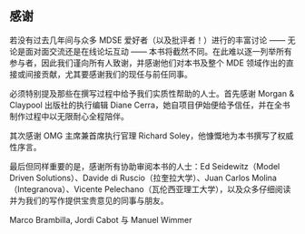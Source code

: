 ## 感谢
若没有过去几年间与众多 MDSE 爱好者（以及批评者！）进行的丰富讨论 —— 无论是面对面交流还是在线论坛互动 —— 本书将截然不同。在此难以逐一列举所有参与者，因此我们谨向所有人致谢，并感谢他们对本书及整个 MDE 领域作出的直接或间接贡献，尤其要感谢我们的现任与前任同事。

必须特别提及那些在撰写过程中给予我们实质性帮助的人士。首先感谢 Morgan & Claypool 出版社的执行编辑 Diane Cerra，她自项目伊始便给予信任，并在全书制作过程中以无限耐心全程陪伴。

其次感谢 OMG 主席兼首席执行官理 Richard Soley，他慷慨地为本书撰写了权威性序言。

最后但同样重要的是，感谢所有协助审阅本书的人士：Ed Seidewitz（Model Driven Solutions）、Davide di Ruscio（拉奎拉大学）、Juan Carlos Molina（Integranova）、Vicente Pelechano（瓦伦西亚理工大学），以及众多仔细阅读并为我们的写作提供宝贵意见的同事与朋友。

Marco Brambilla, Jordi Cabot 与 Manuel Wimmer
